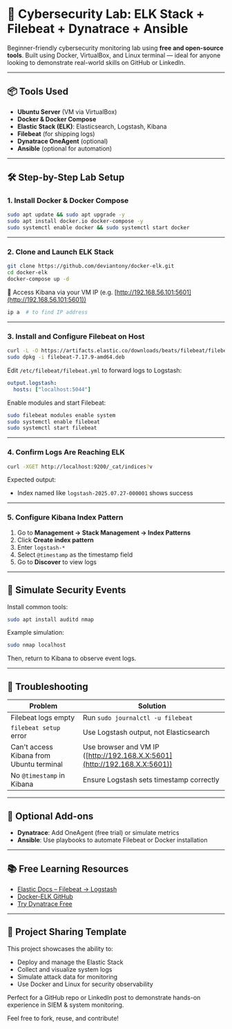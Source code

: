 # 🚀 Cybersecurity Lab: ELK Stack + Filebeat + Dynatrace + Ansible

Beginner-friendly cybersecurity monitoring lab using **free and open-source tools**. Built using Docker, VirtualBox, and Linux terminal — ideal for anyone looking to demonstrate real-world skills on GitHub or LinkedIn.

---

## 📦 Tools Used

- **Ubuntu Server** (VM via VirtualBox)
- **Docker & Docker Compose**
- **Elastic Stack (ELK)**: Elasticsearch, Logstash, Kibana
- **Filebeat** (for shipping logs)
- **Dynatrace OneAgent** (optional)
- **Ansible** (optional for automation)

---

## 🛠️ Step-by-Step Lab Setup

### 1. Install Docker & Docker Compose

```bash
sudo apt update && sudo apt upgrade -y
sudo apt install docker.io docker-compose -y
sudo systemctl enable docker && sudo systemctl start docker
```

---

### 2. Clone and Launch ELK Stack

```bash
git clone https://github.com/deviantony/docker-elk.git
cd docker-elk
docker-compose up -d
```

📌 Access Kibana via your VM IP (e.g. [http://192.168.56.101:5601](http://192.168.56.101:5601))

```bash
ip a  # to find IP address
```

---

### 3. Install and Configure Filebeat on Host

```bash
curl -L -O https://artifacts.elastic.co/downloads/beats/filebeat/filebeat-7.17.9-amd64.deb
sudo dpkg -i filebeat-7.17.9-amd64.deb
```

Edit `/etc/filebeat/filebeat.yml` to forward logs to Logstash:

```yaml
output.logstash:
  hosts: ["localhost:5044"]
```

Enable modules and start Filebeat:

```bash
sudo filebeat modules enable system
sudo systemctl enable filebeat
sudo systemctl start filebeat
```

---

### 4. Confirm Logs Are Reaching ELK

```bash
curl -XGET http://localhost:9200/_cat/indices?v
```

Expected output:

- Index named like `logstash-2025.07.27-000001` shows success

---

### 5. Configure Kibana Index Pattern

1. Go to **Management → Stack Management → Index Patterns**
2. Click **Create index pattern**
3. Enter `logstash-*`
4. Select `@timestamp` as the timestamp field
5. Go to **Discover** to view logs

---

## 🧪 Simulate Security Events

Install common tools:

```bash
sudo apt install auditd nmap
```

Example simulation:

```bash
sudo nmap localhost
```

Then, return to Kibana to observe event logs.

---

## 🧠 Troubleshooting

| Problem                                  | Solution                                                                   |
| ---------------------------------------- | -------------------------------------------------------------------------- |
| Filebeat logs empty                      | Run `sudo journalctl -u filebeat`                                          |
| `filebeat setup` error                   | Use Logstash output, not Elasticsearch                                     |
| Can't access Kibana from Ubuntu terminal | Use browser and VM IP ([http://192.168.X.X:5601](http://192.168.X.X:5601)) |
| No `@timestamp` in Kibana                | Ensure Logstash sets timestamp correctly                                   |

---

## 🧰 Optional Add-ons

- **Dynatrace**: Add OneAgent (free trial) or simulate metrics
- **Ansible**: Use playbooks to automate Filebeat or Docker installation

---

## 📚 Free Learning Resources

- [Elastic Docs – Filebeat → Logstash](https://www.elastic.co/guide/en/beats/filebeat/current/filebeat-logstash.html)
- [Docker-ELK GitHub](https://github.com/deviantony/docker-elk)
- [Try Dynatrace Free](https://www.dynatrace.com/trial/)

---

## 📢 Project Sharing Template

This project showcases the ability to:

- Deploy and manage the Elastic Stack
- Collect and visualize system logs
- Simulate attack data for monitoring
- Use Docker and Linux for security observability

Perfect for a GitHub repo or LinkedIn post to demonstrate hands-on experience in SIEM & system monitoring.

Feel free to fork, reuse, and contribute!

